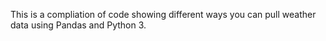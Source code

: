 This is a compliation of code showing different ways you can pull weather data using Pandas and Python 3.

